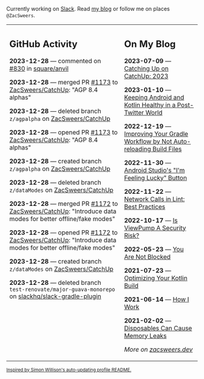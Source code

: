 Currently working on [Slack](https://slack.com/). Read [my blog](https://zacsweers.dev/) or follow me on places `@ZacSweers`.

<table><tr><td valign="top" width="60%">

## GitHub Activity
<!-- githubActivity starts -->
**2023-12-28** — commented on [#830](https://github.com/square/anvil/pull/830#issuecomment-1871666463) in [square/anvil](https://github.com/square/anvil)

**2023-12-28** — merged PR [#1173](https://github.com/ZacSweers/CatchUp/pull/1173) to [ZacSweers/CatchUp](https://github.com/ZacSweers/CatchUp): "AGP 8.4 alphas"

**2023-12-28** — deleted branch `z/agpalpha` on [ZacSweers/CatchUp](https://github.com/ZacSweers/CatchUp)

**2023-12-28** — opened PR [#1173](https://github.com/ZacSweers/CatchUp/pull/1173) to [ZacSweers/CatchUp](https://github.com/ZacSweers/CatchUp): "AGP 8.4 alphas"

**2023-12-28** — created branch `z/agpalpha` on [ZacSweers/CatchUp](https://github.com/ZacSweers/CatchUp)

**2023-12-28** — deleted branch `z/dataModes` on [ZacSweers/CatchUp](https://github.com/ZacSweers/CatchUp)

**2023-12-28** — merged PR [#1172](https://github.com/ZacSweers/CatchUp/pull/1172) to [ZacSweers/CatchUp](https://github.com/ZacSweers/CatchUp): "Introduce data modes for better offline/fake modes"

**2023-12-28** — opened PR [#1172](https://github.com/ZacSweers/CatchUp/pull/1172) to [ZacSweers/CatchUp](https://github.com/ZacSweers/CatchUp): "Introduce data modes for better offline/fake modes"

**2023-12-28** — created branch `z/dataModes` on [ZacSweers/CatchUp](https://github.com/ZacSweers/CatchUp)

**2023-12-28** — deleted branch `test-renovate/major-guava-monorepo` on [slackhq/slack-gradle-plugin](https://github.com/slackhq/slack-gradle-plugin)
<!-- githubActivity ends -->
</td><td valign="top" width="40%">

## On My Blog
<!-- blog starts -->
**2023-07-09** — [Catching Up on CatchUp: 2023](https://www.zacsweers.dev/catching-up-on-catchup-2023/)

**2023-01-10** — [Keeping Android and Kotlin Healthy in a Post-Twitter World](https://www.zacsweers.dev/keeping-android-healthy/)

**2022-12-19** — [Improving Your Gradle Workflow by Not Auto-reloading Build Files](https://www.zacsweers.dev/improving-your-workflow-by-not-auto-reloading-build-files/)

**2022-11-30** — [Android Studio's "I'm Feeling Lucky" Button](https://www.zacsweers.dev/android-studios-im-feeling-lucky-button/)

**2022-11-22** — [Network Calls in Lint: Best Practices](https://www.zacsweers.dev/network-calls-in-lint-best-practices/)

**2022-10-17** — [Is ViewPump A Security Risk?](https://www.zacsweers.dev/is-viewpump-a-security-risk/)

**2022-05-23** — [You Are Not Blocked](https://www.zacsweers.dev/you-are-not-blocked/)

**2021-07-23** — [Optimizing Your Kotlin Build](https://www.zacsweers.dev/optimizing-your-kotlin-build/)

**2021-06-14** — [How I Work](https://www.zacsweers.dev/how-i-work/)

**2021-02-02** — [Disposables Can Cause Memory Leaks](https://www.zacsweers.dev/disposables-can-cause-memory-leaks/)
<!-- blog ends -->
_More on [zacsweers.dev](https://zacsweers.dev/)_
</td></tr></table>

<sub><a href="https://simonwillison.net/2020/Jul/10/self-updating-profile-readme/">Inspired by Simon Willison's auto-updating profile README.</a></sub>